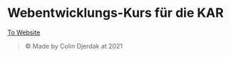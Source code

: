 # Webentwicklungs-Kurs f&uuml;r die KAR



[To Website](https://webkurs.netlify.app/)

> &#169; Made by Colin Djerdak at 2021